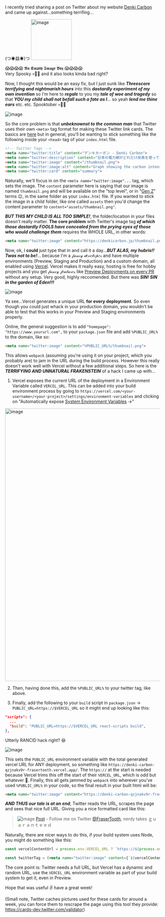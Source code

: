 I recently tried sharing a post on Twitter about my website [Denki Carbon](https://denkicarbon.jp) and came up against...something terrifing...

(つ◉益◉)つ <img width="133" alt="image" src="https://user-images.githubusercontent.com/25011388/134919705-19cb5518-009f-4bbf-bcff-a4e2dea17111.png">

😱😱😱😱 𝕬𝖓 𝕰𝖒𝖕𝖙𝖞 𝕴𝖒𝖆𝖌𝖊 𝕭𝖔𝖝 😱😱😱😱  
Very Spooky 💀🎃👻 and it also looks kinda bad right?  

Now, I thought this would be an easy fix, but I just sunk like _**Threescore terrifying and nightmarish hours**_ into this _**dastardly experiment of my own invention**_ so I'm here to _**regale**_ to you my _**tale of woe and tragedy**_ so that _**YOU my child shall not befall such a fate as I**..._ so yeah _**lend me thine ears**_ etc. etc. Spooktober 💀🎃👻

![image](https://media.giphy.com/media/3ornjMatsZL3hRYltm/giphy.gif?cid=ecf05e47jw9i9uqooc8nuo4agbl5pdcj0ay3lo1qf3pbha95&rid=giphy.gif&ct=g)

So the core problem is that _**unbeknownst to the common man**_ that Twitter uses their own `<meta>` tag format for making these Twitter link cards. The basics are [here](https://developer.twitter.com/en/docs/twitter-for-websites/cards/guides/getting-started) but in general, you'll be wanting to stick something like the following inside your `<head>` tag of your `index.html` file.

```html
<!-- Twitter Tags -->
<meta name="twitter:title" content="デンキカーボン - Denki Carbon">
<meta name="twitter:description" content="日本の電力網がどれだけ炭素を使っているかを見ることができます。 See how much carbon the Japanese Electrical Grid is using.">
<meta name="twitter:image" content="/thumbnail.png">
<meta name="twitter:image:alt" content="Graph showing the carbon intensity of Japan">
<meta name="twitter:card" content="summary">
```

Naturally, we'll focus in on the `<meta name="twitter:image"...` tag, which sets the image. The `content` parameter here is saying that our image is named `thumbnail.png` and will be available on the "top level", or in "[Gen Z](https://www.theverge.com/22684730/students-file-folder-directory-structure-education-gen-z)" terms 😉, in the same folder as your `index.html` file. If you wanted to stick the image in a child folder, like one called `assets` then you'd change the content parameter to `content="assets/thumbnail.png"`.

_**BUT THIS MY CHILD IS ALL TOO SIMPLE!**_, the folder/location in your files doesn't really matter. **The core problem** with Twitter's image tag _**of which those dastardly FOOLS have concealed from the prying eyes of those who would challenge them**_ requires the WHOLE URL, in other words:

```html
<meta name="twitter:image" content="https://denkicarbon.jp/thumbnail.png">
```

Now, ok, I **could** just type that in and call it a day..._**BUT ALAS, my hubris!! Twas not to be!**_... because I'm a 𝒻𝒶𝓃𝒸𝓎 𝒹𝑒𝓋𝑒𝓁𝑜𝓅𝑒𝓇 and have multiple environments (Preview, Staging and Production) and a custom domain, all enabled using [Vercel](https://vercel.com/). Vercel makes it really easy, hosting is free for hobby projects and you get 𝒻𝒶𝓃𝒸𝓎 𝒻𝑒𝒶𝓉𝓊𝓇𝑒𝓈 like [Preview Deployments on every PR](https://vercel.com/docs/concepts/deployments/environments) without any setup. Very good, highly reccomended. But there was _**SIN! SIN in the garden of Eden!!!**_

![image](https://media.giphy.com/media/fnJQKWKn29NUGanUiA/giphy.gif?cid=ecf05e4767df5j77jig48e93rpv1pgko26q7smlvxwp8plsl&rid=giphy.gif&ct=g)

Ya see...Vercel generates a unique URL **for every deployment**. So even though you could just whack in your production domain, you wouldn't be able to test that this works in your Preview and Staging environments properly.

Online, the general suggestion is to add `"homepage": "https://www.yoururl.com",` to your `package.json` file and add `%PUBLIC_URL%` to the domain, like so:

```html
<meta name="twitter:image" content="%PUBLIC_URL%/thumbnail.png">
```

This allows `webpack` (assuming you're using it on your project, which you probably are) to jam in the URL during the build process. However this really doesn't work well with Vercel without a few additional steps. So here is the _**TERRIFYING AND UNNATURAL FRAKENSTEIN**_ of a hack I came up with...

1. Vercel exposes the current URL of the deployment in a Environment Variable called `VERCEL_URL`. This can be added into your build environment process by going to `https://vercel.com/<your-username>/<your-project>/settings/environment-variables` and clicking on "Automatically expose [System Environment Variables](https://vercel.com/docs/concepts/projects/environment-variables#system-environment-variables) →"

<img width="888" alt="image" src="https://user-images.githubusercontent.com/25011388/134925897-06789a13-2401-4c40-be2d-a4a99d5519d4.png">

2. Then, having done this, add the `%PUBLIC_URL%` to your twitter tag, like above.

3. Finally, add the following to your `build` script in `package.json` -> `PUBLIC_URL=https://$VERCEL_URL` so it might end up looking like this:

```json
"scripts": {
  ...
  "build": "PUBLIC_URL=https://$VERCEL_URL react-scripts build",
},
```

Utterly RANCID hack right? 😆 

![image](https://media.giphy.com/media/J2gHlRQQvFamqOWlJF/giphy-downsized-large.gif?cid=ecf05e47sy3lvpaqys9cl2w510czt0lkzov7cta941a7txko&rid=giphy-downsized-large.gif&ct=g)

This sets the `PUBLIC_URL` environment variable with the total generated vercel URL for ANY deployment, so something like `https://denki-carbon-qzjnakv9r-frasertooth.vercel.app/`. The `https://` at the start is needed because Vercel trims this off the start of their `VERCEL_URL`, which is odd but whatever 🤷. Finally, this all gets jammed by `webpack` into wherever you've used `%PUBLIC_URL%` in your code, so the final result in your built html will be:

```html
<meta name="twitter:image" content="https://denki-carbon-qzjnakv9r-frasertooth.vercel.app/thumbnail.png">
```

_**AND THUS our tale is at an end**_, Twitter reads the URL, scrapes the page and sees that nice full URL. Giving you a nice formatted card like this:
> ![image](https://user-images.githubusercontent.com/25011388/134927322-b3f90371-1475-453e-a599-3f72b70dc1b8.png)
> [Post](https://twitter.com/FraserTooth/status/1442322181275353091) - Follow me on Twitter [@FraserTooth](https://twitter.com/FraserTooth), nerdy takes ｇｕａｒａｎｔｅｅｄ

Naturally, there are nicer ways to do this, if your build system uses Node, you might do something like this:
```jsx
const vercelContentUrl = process.env.VERCEL_URL ? `https://${process.env.VERCEL_URL}` : '';

const twitterTag = (<meta name="twitter:image" content={`${vercelContentUrl}/thumbnail.png`} />)
```

The core point is: Twitter needs a full URL, but Vercel has a dynamic and random URL, use the `VERCEL_URL` environment variable as part of your build system to get it, even in Preview.

Hope that was useful ✌️ have a great week!

(Small note, Twitter caches pictures used for these cards for around a week, you can force them to rescrape the page using this tool they provide: https://cards-dev.twitter.com/validator)
